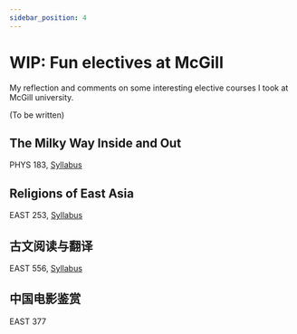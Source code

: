 ```yaml
---
sidebar_position: 4
---
```


# WIP: Fun electives at McGill
My reflection and comments on some interesting elective courses I took at McGill university.

(To be written)


## The Milky Way Inside and Out
PHYS 183, [Syllabus](https://jiahao-c.larksuite.com/file/boxusLlFJNLDXwjC1FHBBEtzSId)

## Religions of East Asia
EAST 253, [Syllabus](https://jiahao-c.larksuite.com/file/boxus3mi5z7ANvkC5q9NQsGQxId)

## 古文阅读与翻译
EAST 556, [Syllabus](https://jiahao-c.larksuite.com/file/boxus29HEEZ6I6bqZoz3AiIF2Ah)

## 中国电影鉴赏
EAST 377
